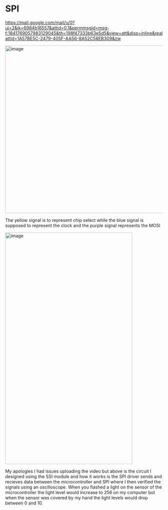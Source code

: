 # SPI

https://mail.google.com/mail/u/0?ui=2&ik=6984b16557&attid=0.1&permmsgid=msg-f:1841769057983129045&th=198f47333b63e5d5&view=att&disp=inline&realattid=1A57BE5C-2479-405F-AA56-8A52C58EB309&zw

<img width="721" height="537" alt="image" src="https://github.com/user-attachments/assets/e1902cc1-ca7c-4e74-8cc1-cbd8e7e7eae6" />

The yellow signal is to represent chip select while the blue signal is supposed to represent the clock and the purple signal represents the MOSI



<img width="406" height="742" alt="image" src="https://github.com/user-attachments/assets/4b4f015b-1d29-4dee-a1b5-1472076b1fd0" />

My apologies I had issues uploading the video but above is the circuit I designed using the SSI module and how it works is the SPI driver sends and recieves data between the microcontroller and SPI where I then verified the signals using an oscilloscope. When you flashed a light on the sensor of the microcontroller the light level would increase to 256 on my computer but when the sensor was covered by my hand the light levels would drop between 0 and 10.

